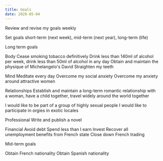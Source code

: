 ```yaml
---
title: Goals
date: 2020-05-04
---
```


Review and revise my goals weekly

Set goals short-term (next week), mid-term (next year), long-term (life)

Long term goals

Body
Cease smoking tobacco definitively 
Drink less than 140ml of alcohol per week, drink less than 50ml of alcohol in any day
Obtain and maintain the physique of Michelangelo's David
Straighten my teeth

Mind
Meditate every day
Overcome my social anxiety
Overcome my anxiety around attractive women

Relationships
Establish and maintain a long-term romantic relationship with a woman, have a child together, travel widely around the world together

I would like to be part of a group of highly sexual people
I would like to participate in orgies in exotic locales

Professional
Write and publish a novel

Financial
Avoid debt
Spend less than I earn
Invest
Recover all unemployment benefits from French state
Close down French trading

Mid-term goals

Obtain French nationality
Obtain Spanish nationality




